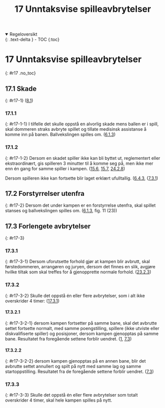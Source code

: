 ﻿---
title: 17 Unntaksvise spilleavbrytelser
parent: Kapittel 5
---
<details open markdown="block">
  <summary>
    Regeloversikt
  </summary>
  {: .text-delta }
- TOC
{:toc}
</details>

# 17 Unntaksvise spilleavbrytelser
{: #r17 .no_toc}

## 17.1 Skade    
{: #r17-1}
([8.1](../para8/#r8-1))

### 17.1.1
{: #r17-1-1}
I tilfelle det skulle oppstå en alvorlig skade mens ballen er i spill, skal dommeren straks 
avbryte spillet og tillate medisinsk assistanse å komme inn på banen.
Ballvekslingen spilles om.
([6.1.3](../para6/#r6-1-3))

### 17.1.2
{: #r17-1-2}
Dersom en skadet spiller ikke kan bli byttet ut, reglementert eller ekstraordinært, gis 
spilleren 3 minutter til å komme seg på, men ikke mer enn én gang for samme spiller i 
kampen.
([15.6](../para15/#r15-6), [15.7](../para15/#r15-7), [24.2.8](../para24/#r24-2-8))

Dersom spilleren ikke kan fortsette blir laget erklært ufulltallig.
([6.4.3](../para6/#r6-4-3), ([7.3.1](../para7/#r7-3-1))

## 17.2 Forstyrrelser utenfra
{: #r17-2}
Dersom det under kampen er en forstyrrelse utenfra, skal spillet stanses og 
ballvekslingen spilles om.
([6.1.3](../para6/#r6-1-3), fig. 11 (23))

## 17.3 Forlengete avbrytelser
{: #r17-3}

### 17.3.1
{: #r17-3-1}
Dersom uforutsette forhold gjør at kampen blir avbrutt, skal førstedommeren, 
arrangøren og juryen, dersom det finnes en slik, avgjøre hvilke tiltak som skal treffes for 
å gjenopprette normale forhold.
([23.2.3](../para23/#r23-2-3))

### 17.3.2
{: #r17-3-2}
Skulle det oppstå én eller flere avbrytelser, som i alt ikke overskrider 4 timer:
([17.3.1](../para17/#r17-3-1))

#### 17.3.2.1
{: #r17-3-2-1}
dersom kampen fortsetter på samme bane, skal det avbrutte settet fortsette normalt, med 
samme poengstilling, spillere (ikke utviste eller diskvalifiserte spiller) og posisjoner, 
dersom kampen gjenopptas på samme bane. Resultatet fra foregående settene forblir 
uendret.
([1](../para1/#r1), [7.3](../para7/#r7-3))

#### 17.3.2.2
{: #r17-3-2-2}
dersom kampen gjenopptas på en annen bane, blir det avbrutte settet annullert og spilt 
på nytt med samme lag og samme startoppstilling. Resultatet fra de foregående settene 
forblir uendret.
([7.3](../para7/#r7-3))

### 17.3.3
{: #r17-3-3}
Skulle det oppstå én eller flere avbrytelser som totalt overskrider 4 timer, skal hele 
kampen spilles på nytt. 
